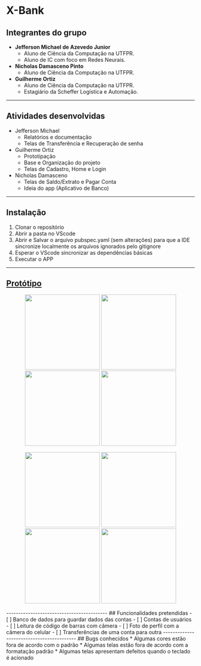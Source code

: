 # X-Bank
## Integrantes do grupo
* **Jefferson Michael de Azevedo Junior**
  * Aluno de Ciência da Computação na UTFPR.
  * Aluno de IC com foco em Redes Neurais.
* **Nicholas Damasceno Pinto**
  * Aluno de Ciência da Computação na UTFPR.
* **Guilherme Ortiz**
  * Aluno de Ciência da Computação na UTFPR.
  * Estagiário da Scheffer Logística e Automação.

------------------------------------------
## Atividades desenvolvidas
* Jefferson Michael
  * Relatórios e documentação
  * Telas de Transferência e Recuperação de senha
* Guilherme Ortiz
  * Prototipação
  * Base e Organização do projeto
  * Telas de Cadastro, Home e Login
* Nicholas Damasceno
  * Telas de Saldo/Extrato e Pagar Conta
  * Ideia do app (Aplicativo de Banco)
------------------------------------------
## Instalação
 1. Clonar o repositório
 2. Abrir a pasta no VScode
 3. Abrir e Salvar o arquivo pubspec.yaml (sem alterações) para que a IDE sincronize localmente os arquivos ignorados pelo gitignore
 4. Esperar o VScode sincronizar as dependências básicas
 5. Executar o APP
------------------------------------------

## [Protótipo](https://www.figma.com/proto/elTfI7vWYgxKfAPPkeJqSp/X-Bank(Dispositivos-Moveis)?node-id=1%3A2&scaling=scale-down&page-id=0%3A1)

<p align="center">
  <img src="https://i.imgur.com/zPw5TPT.png" width="200">
  <img src="https://i.imgur.com/CIxDgHd.png" width="200">
  <img src="https://i.imgur.com/j2cezWd.png" width="200">
  <img src="https://i.imgur.com/7lvcnIW.png" width="200">
</p>
<p align="center">
  <img src="https://i.imgur.com/F683qKA.png" width="200">
  <img src="https://i.imgur.com/yKpxoRu.png" width="200">
  <img src="https://i.imgur.com/L5HhzlT.png" width="200">
  <img src="https://i.imgur.com/WsQroez.png" width="200">
</p>
------------------------------------------
## Funcionalidades pretendidas
- [ ] Banco de dados para guardar dados das contas
- [ ] Contas de usuários
- [ ] Leitura de código de barras com câmera
- [ ] Foto de perfil com a câmera do celular
- [ ] Transferências de uma conta para outra
------------------------------------------
## Bugs conhecidos
* Algumas cores estão fora de acordo com o padrão
* Algumas telas estão fora de acordo com a formatação padrão
* Algumas telas apresentam defeitos quando o teclado é acionado
